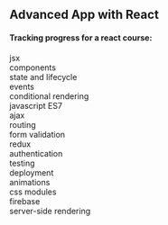 ## Advanced App with React

#### Tracking progress for a react course:  
jsx  
components  
state and lifecycle  
events  
conditional rendering  
javascript ES7  
ajax  
routing  
form validation  
redux  
authentication  
testing  
deployment    
animations  
css modules  
firebase  
server-side rendering  